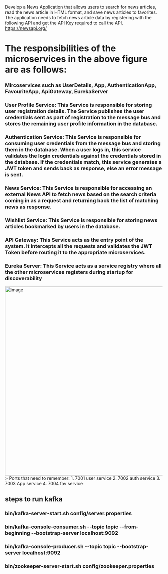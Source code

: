 Develop a News Application that allows users to search for news articles, read the news article in HTML format, and save news articles to favorites.
The application needs to fetch news article data by registering with the following API and get the API Key required to call the API.
https://newsapi.org/

# The responsibilities of the microservices in the above figure are as follows:
### Mircoservices such as UserDetails, App, AuthenticationApp, FavouriteApp, ApiGateway, EurekaServer
### User Profile Service: This Service is responsible for storing user registration details. The Service publishes the user credentials sent as part of registration to the message bus and stores the remaining user profile information in the database.
### Authentication Service: This Service is responsible for consuming user credentials from the message bus and storing them in the database. When a user logs in, this service validates the login credentials against the credentials stored in the database. If the credentials match, this service generates a JWT token and sends back as response, else an error message is sent.
### News Service: This Service is responsible for accessing an external News API to fetch news based on the search criteria coming in as a request and returning back the list of matching news as response.
### Wishlist Service: This Service is responsible for storing news articles bookmarked by users in the database.
### API Gateway: This Service acts as the entry point of the system. It intercepts all the requests and validates the JWT Token before routing it to the appropriate microservices.
### Eureka Server: This Service acts as a service registry where all the other microservices registers during startup for discoverability

<img width="605" alt="image" style="textalign:center;" src="https://github.com/aniketmahure/newsapp/assets/56632536/71b338b2-5120-42c5-b329-ae5aaa28c922">


<br>
> Ports that need to remember:
1. 7001 user service
2. 7002 auth service
3. 7003 App service
4. 7004 fav service

## steps to run kafka
### bin/kafka-server-start.sh config/server.properties
### bin/kafka-console-consumer.sh --topic topic --from-beginning --bootstrap-server localhost:9092
### bin/kafka-console-producer.sh --topic topic --bootstrap-server localhost:9092
### bin/zookeeper-server-start.sh config/zookeeper.properties
